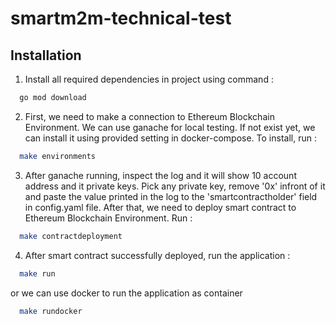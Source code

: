 # smartm2m-technical-test
 
## Installation

1. Install all required dependencies in project using command :

```bash
  go mod download
```

2. First, we need to make a connection to Ethereum Blockchain Environment. We can use ganache for local testing. If not exist yet, we can install it using provided setting in docker-compose. To install, run :

```bash
  make environments
```

3. After ganache running, inspect the log and it will show 10 account address and it private keys. Pick any private key, remove '0x' infront of it and paste the value printed in the log to the 'smartcontractholder' field in config.yaml file. After that, we need to deploy smart contract to Ethereum Blockchain Environment. Run :

```bash
  make contractdeployment
```

4. After smart contract successfully deployed, run the application :

```bash
  make run
```

or we can use docker to run the application as container

```bash
  make rundocker
```